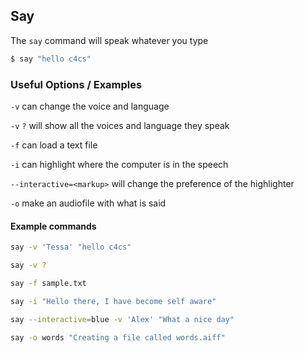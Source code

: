 ---
---

Say
-------

The `say` command will speak whatever you type

~~~ bash
$ say "hello c4cs"
~~~

<!--more-->

### Useful Options / Examples

`-v` can change the voice and language

`-v` `?` will show all the voices and language they speak

`-f` can load a text file

`-i` can highlight where the computer is in the speech

`--interactive=<markup>` will change the preference of the highlighter

`-o` make an audiofile with what is said

#### Example commands

~~~ bash
say -v 'Tessa' "hello c4cs"

say -v ?

say -f sample.txt

say -i "Hello there, I have become self aware"

say --interactive=blue -v 'Alex' "What a nice day"

say -o words "Creating a file called words.aiff"
~~~
